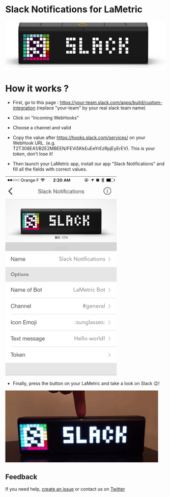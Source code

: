 # Slack Notifications for LaMetric

![LaMetric Slack Index](https://raw.githubusercontent.com/pgrimaud/lametric-slack/master/images/slack.png)

# How it works ?

 - First, go to this page : https://your-team.slack.com/apps/build/custom-integration (replace "your-team" by your real slack team name)

 - Click on "Incoming WebHooks"

 - Choose a channel and valid
 
 - Copy the value after https://hooks.slack.com/services/ on your WebHook URL. (e.g. T2T308EA1/B2E2MBEEN/FEVi5KkEuEeYrEzRpjEyErEV). This is your *token*, don't lose it!
   
 - Then launch your LaMetric app, install our app "Slack Notifications" and fill all the fields with correct values.
 
 ![LaMetric Slack App](https://raw.githubusercontent.com/pgrimaud/lametric-slack/master/images/app.png)
 
 - Finally, press the button on your LaMetric and take a look on Slack :wink:!
 
 ![LaMetric Slack Ok](https://raw.githubusercontent.com/pgrimaud/lametric-slack/master/images/ok.gif)
 
## Feedback

If you need help, [create an issue](https://github.com/pgrimaud/lametric-slack/issues) or contact us on [Twitter](http://twitter.com/pgrimaud_)
